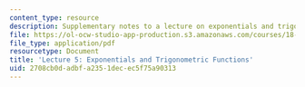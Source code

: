 ```yaml
---
content_type: resource
description: Supplementary notes to a lecture on exponentials and trigonometric functions.
file: https://ol-ocw-studio-app-production.s3.amazonaws.com/courses/18-112-functions-of-a-complex-variable-fall-2008/2708cb0dadbfa2351decec5f75a90313_lecture5.pdf
file_type: application/pdf
resourcetype: Document
title: 'Lecture 5: Exponentials and Trigonometric Functions'
uid: 2708cb0d-adbf-a235-1dec-ec5f75a90313
---
```

